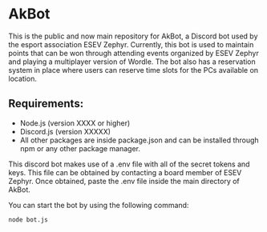 # AkBot

This is the public and now main repository for AkBot, a Discord bot used by the esport association ESEV Zephyr. Currently, this bot is used to maintain points that can be won through attending events organized by ESEV Zephyr and playing a multiplayer version of Wordle. The bot also has a reservation system in place where users can reserve time slots for the PCs available on location.

## Requirements:
+ Node.js (version XXXX or higher)
+ Discord.js (version XXXXX)
+ All other packages are inside package.json and can be installed through npm or any other package manager.

This discord bot makes use of a .env file with all of the secret tokens and keys. This file can be obtained by contacting a board member of ESEV Zephyr. 
Once obtained, paste the .env file inside the main directory of AkBot.

You can start the bot by using the following command:

```node bot.js```
